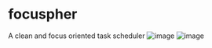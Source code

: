 # focuspher
A clean and focus oriented task scheduler
![image](https://github.com/user-attachments/assets/18271e9f-224f-4412-a626-01b13d893fc7)
![image](https://github.com/user-attachments/assets/b86282c7-c9cb-42f7-9af7-7de33acf7221)
